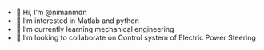 - 👋 Hi, I’m @nimanmdn
- 👀 I’m interested in Matlab and python
- 🌱 I’m currently learning mechanical engineering
- 💞️ I’m looking to collaborate on Control system of Electric Power Steering 


<!---
nimanmdn/nimanmdn is a ✨ special ✨ repository because its `README.md` (this file) appears on your GitHub profile.
You can click the Preview link to take a look at your changes.
--->
